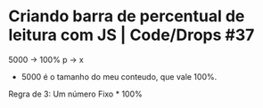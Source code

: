 # Criando barra de percentual de leitura com JS | Code/Drops #37

5000 -> 100%
  p -> x

  * 5000 é o tamanho do meu conteudo, que vale 100%.

Regra de 3:
  Um número Fixo * 100%
  